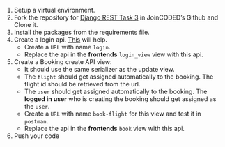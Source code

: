 1. Setup a virtual environment.
2. Fork the repository for [Django REST Task 3](https://github.com/JoinCODED/REST_task_03/) in JoinCODED’s Github and Clone it.
3. Install the packages from the requirements file.
4. Create a login api. [This](https://getblimp.github.io/django-rest-framework-jwt/) will help.
   * Create a `URL` with name `login`.
   * Replace the api in the **frontends** `login_view` view with this api.
4. Create a Booking create API view:
    * It should use the same serializer as the update view.
    * The `flight` should get assigned automatically to the booking. The flight id should be retrieved from the url.
    * The `user` should get assigned automatically to the booking. The **logged in user** who is creating the booking should get assigned as the `user`.
    * Create a `URL` with name `book-flight` for this view and test it in `postman`.
    * Replace the api in the **frontends** `book` view with this api.
7. Push your code
